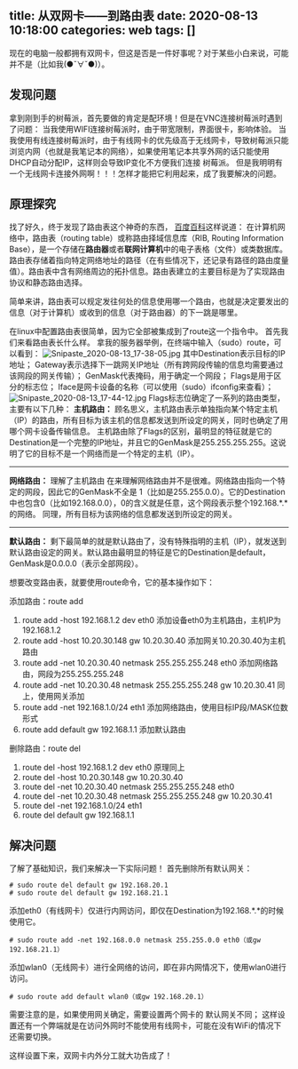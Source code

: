 title: 从双网卡——到路由表
date: 2020-08-13 10:18:00
categories: web
tags: []
---
现在的电脑一般都拥有双网卡，但这是否是一件好事呢？对于某些小白来说，可能并不是（比如我(●ˇ∀ˇ●)）。

发现问题
----
拿到刚到手的树莓派，首先要做的肯定是配环境！但是在VNC连接树莓派时遇到了问题：
当我使用WIFI连接树莓派时，由于带宽限制，界面很卡，影响体验。
当我使用有线连接树莓派时，由于有线网卡的优先级高于无线网卡，导致树莓派只能浏览内网（也就是我笔记本的网络），如果使用笔记本共享外网的话只能使用DHCP自动分配IP，这样则会导致IP变化不方便我们连接 树莓派。
但是我明明有一个无线网卡连接外网啊！！！怎样才能把它利用起来，成了我要解决的问题。

原理探究
----
找了好久，终于发现了路由表这个神奇的东西，
[百度百科][1]这样说道：
在计算机网络中，路由表（routing table）或称路由择域信息库（RIB, Routing Information Base），是一个存储在**路由器**或者**联网计算机**中的电子表格（文件）或类数据库。路由表存储着指向特定网络地址的路径（在有些情况下，还记录有路径的路由度量值）。路由表中含有网络周边的拓扑信息。路由表建立的主要目标是为了实现路由协议和静态路由选择。

简单来讲，路由表可以规定发往何处的信息使用哪一个路由，也就是决定要发出的信息（对于计算机）或收到的信息（对于路由器）的下一跳是哪里。

在linux中配置路由表很简单，因为它全部被集成到了route这一个指令中。
首先我们来看路由表长什么样。
拿我的服务器举例，在终端中输入（sudo）route，可以看到：
![Snipaste_2020-08-13_17-38-05.jpg][2]
其中Destination表示目标的IP地址；
Gateway表示选择下一跳网关IP地址（所有跨网段传输的信息均需要通过该网段的网关传输）；
GenMask代表掩码，用于确定一个网段；
Flags是用于区分的标志位；
Iface是网卡设备的名称（可以使用（sudo）ifconfig来查看）；
![Snipaste_2020-08-13_17-44-12.jpg][3]
Flags标志位确定了一系列的路由类型，主要有以下几种：
**主机路由：**
顾名思义，主机路由表示单独指向某个特定主机（IP）的路由，所有目标为该主机的信息都发送到所设定的网关，同时也确定了用哪个网卡设备传输信息。
主机路由除了Flags的区别，最明显的特征就是它的Destination是一个完整的IP地址，并且它的GenMask是255.255.255.255。这说明了它的目标不是一个网络而是一个特定的主机（IP）。

----------

**网络路由：**
理解了主机路由 在来理解网络路由并不是很难。网络路由指向一个特定的网段，因此它的GenMask不全是 1（比如是255.255.0.0）。它的Destination中也包含0（比如192.168.0.0），0的含义就是任意，这个网段表示整个192.168.*.*的网络。
同理，所有目标为该网络的信息都发送到所设定的网关。

----------

**默认路由：**
剩下最简单的就是默认路由了，没有特殊指明的主机（IP），就发送到默认路由设定的网关。默认路由最明显的特征是它的Destination是default，GenMask是0.0.0.0（表示全部网段）。

想要改变路由表，就要使用route命令，它的基本操作如下：

添加路由：route add
 1. route add -host 192.168.1.2 dev eth0 添加设备eth0为主机路由，主机IP为192.168.1.2
 2. route add -host 10.20.30.148 gw 10.20.30.40 添加网关10.20.30.40为主机路由
 3. route add -net 10.20.30.40 netmask 255.255.255.248 eth0 添加网络路由，网段为255.255.255.248 
 4. route add -net 10.20.30.48 netmask 255.255.255.248 gw 10.20.30.41 同上，使用网关添加
 5. route add -net 192.168.1.0/24 eth1 添加网络路由，使用目标IP段/MASK位数形式
 6. route add default gw 192.168.1.1 添加默认路由

删除路由：route del
 1. route del -host 192.168.1.2 dev eth0 原理同上
 2. route del -host 10.20.30.148 gw 10.20.30.40
 3. route del -net 10.20.30.40 netmask 255.255.255.248 eth0
 4. route del -net 10.20.30.48 netmask 255.255.255.248 gw 10.20.30.41
 5. route del -net 192.168.1.0/24 eth1
 6. route del default gw 192.168.1.1

解决问题
----
了解了基础知识，我们来解决一下实际问题！
首先删除所有默认网关：

    # sudo route del default gw 192.168.20.1
    # sudo route del default gw 192.168.21.1

添加eth0（有线网卡）仅进行内网访问，即仅在Destination为192.168.*.*的时候使用它。

    # sudo route add -net 192.168.0.0 netmask 255.255.0.0 eth0（或gw 192.168.21.1）

添加wlan0（无线网卡）进行全网络的访问，即在非内网情况下，使用wlan0进行访问。

    # sudo route add default wlan0（或gw 192.168.20.1）

需要注意的是，如果使用网关确定，需要设置两个网卡的 默认网关不同；
这样设置还有一个弊端就是在访问外网时不能使用有线网卡，可能在没有WiFi的情况下还需要切换。

这样设置下来，双网卡内外分工就大功告成了！




  [1]: https://baike.baidu.com/item/%E8%B7%AF%E7%94%B1%E8%A1%A8
  [2]: http://www.starydy.xyz/usr/uploads/2020/08/75184131.jpg
  [3]: http://www.starydy.xyz/usr/uploads/2020/08/1049549032.jpg